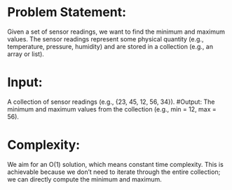 # Problem Statement:
Given a set of sensor readings, we want to find the minimum and maximum values.
The sensor readings represent some physical quantity (e.g., temperature, pressure, humidity) and are stored in a collection (e.g., an array or list).
# Input:
A collection of sensor readings (e.g., {23, 45, 12, 56, 34}).
#Output:
The minimum and maximum values from the collection (e.g., min = 12, max = 56).
# Complexity:
We aim for an O(1) solution, which means constant time complexity.
This is achievable because we don’t need to iterate through the entire collection; we can directly compute the minimum and maximum.